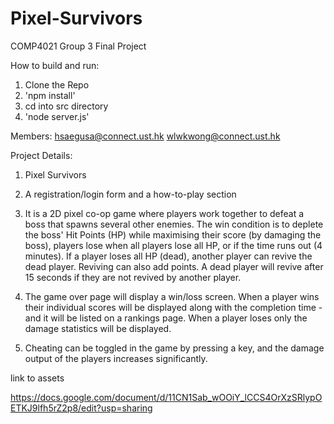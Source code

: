 # Pixel-Survivors
COMP4021 Group 3 Final Project

How to build and run:
1. Clone the Repo
2. 'npm install'
3. cd into src directory
4. 'node server.js'

Members:
hsaegusa@connect.ust.hk
wlwkwong@connect.ust.hk

Project Details:
1. Pixel Survivors

2. A registration/login form and a how-to-play section

3. It is a 2D pixel co-op game where players work together to defeat a boss that spawns several other enemies. The win condition is to deplete the boss' Hit Points (HP) while maximising their score (by damaging the boss), players lose when all players lose all HP, or if the time runs out (4 minutes). If a player loses all HP (dead), another player can revive the dead player. Reviving can also add points. A dead player will revive after 15 seconds if they are not revived by another player.

4. The game over page will display a win/loss screen. When a player wins their individual scores will be displayed along with the completion time -and it will be listed on a rankings page. When a player loses only the damage statistics will be displayed.

5. Cheating can be toggled in the game by pressing a key, and the damage output of the players increases significantly.


link to assets

https://docs.google.com/document/d/11CN1Sab_wOOiY_lCCS4OrXzSRlypOETKJ9lfh5rZ2p8/edit?usp=sharing
